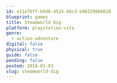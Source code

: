 ```yaml
---
id: e11e7bff-b9d8-4524-bbc3-e983298b6618
blueprint: games
title: Steamworld Dig
platform: playstation-vita
genre:
  - action-adventure
digital: false
physical: true
guide: false
pending: false
posted: 2018-01-03
slug: steamworld-dig
---
```

